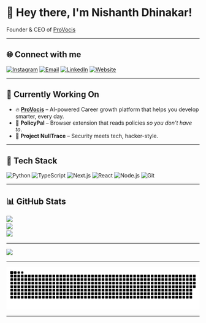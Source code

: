 # 👋 Hey there, I'm Nishanth Dhinakar!

Founder & CEO of [ProVocis](https://provocis.com)  


---

## 🌐 Connect with me

[![Instagram](https://img.shields.io/badge/Instagram-%23E4405F.svg?logo=Instagram&logoColor=white)](https://instagram.com/nishanthdhina) 
[![Email](https://img.shields.io/badge/Email-D14836?logo=gmail&logoColor=white)](mailto:nishanthdhinacontact@gmail.com) 
[![LinkedIn](https://img.shields.io/badge/LinkedIn-0077B5?logo=linkedin&logoColor=white)](https://linkedin.com/in/nishanthdhina)
[![Website](https://img.shields.io/badge/Portfolio-000000?style=flat&logo=vercel&logoColor=white)](https://nishanthdhina.dev)

---

## 💼 Currently Working On

- 🔥 **[ProVocis](https://provocis.com)** – AI-powered Career growth platform that helps you develop smarter, every day.
- 🧠 **PolicyPal** – Browser extension that reads policies *so you don't have to*.
- 🧪 **Project NullTrace** – Security meets tech, hacker-style.

---

## 🧰 Tech Stack

![Python](https://img.shields.io/badge/Python-3670A0?style=for-the-badge&logo=python&logoColor=ffdd54)
![TypeScript](https://img.shields.io/badge/TypeScript-007ACC?style=for-the-badge&logo=typescript&logoColor=white)
![Next.js](https://img.shields.io/badge/Next.js-000000?style=for-the-badge&logo=nextdotjs&logoColor=white)
![React](https://img.shields.io/badge/React-20232A?style=for-the-badge&logo=react&logoColor=61DAFB)
![Node.js](https://img.shields.io/badge/Node.js-339933?style=for-the-badge&logo=nodedotjs&logoColor=white)
![Git](https://img.shields.io/badge/Git-F05033?style=for-the-badge&logo=git&logoColor=white)

---

## 📊 GitHub Stats

![](https://github-readme-stats.vercel.app/api?username=nishanthdhina&theme=radical&show_icons=true&hide_border=false&count_private=true)  
![](https://streak-stats.demolab.com?user=nishanthdhina&theme=radical&hide_border=false)  
![](https://github-readme-stats.vercel.app/api/top-langs/?username=nishanthdhina&theme=radical&layout=compact&hide_border=false)

---

[![](https://visitcount.itsvg.in/api?id=nishanthdhinakar&icon=5&color=12)](https://visitcount.itsvg.in)

---


<picture>
  <source media="(prefers-color-scheme: dark)" srcset="https://raw.githubusercontent.com/nishanthdhina/nishanthdhina/output/github-snake-dark.svg" />
  <source media="(prefers-color-scheme: light)" srcset="https://raw.githubusercontent.com/nishanthdhina/nishanthdhina/output/github-snake.svg" />
  <img alt="github-snake" src="https://raw.githubusercontent.com/nishanthdhina/nishanthdhina/output/github-snake.svg" />
</picture>

---
